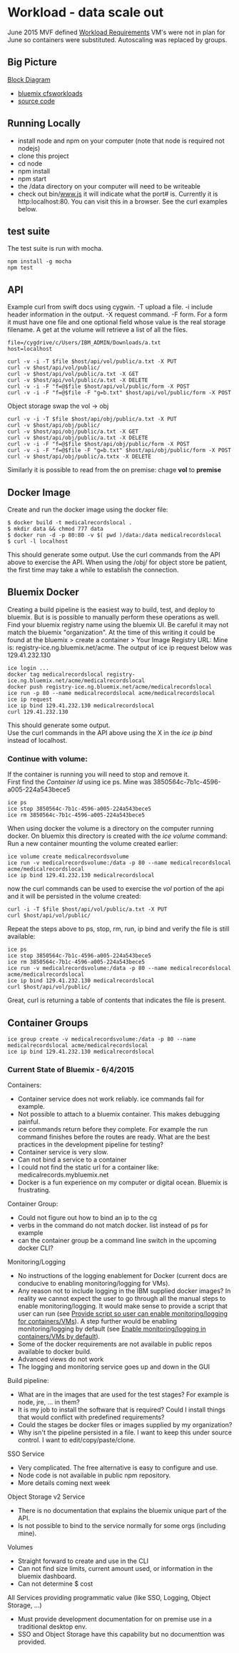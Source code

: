 # Workload - data scale out

June 2015 MVF defined [Workload Requirements](https://releaseblueprints.ibm.com/display/IDC/Workload+Requirements)
VM's were not in plan for June so containers were substituted.  Autoscaling was replaced by groups.

## Big Picture

[Block Diagram](diagram.png)


* [bluemix cfsworkloads](https://console.ng.bluemix.net/?direct=classic#/resources/orgGuid=b163c0f6-6d12-419b-b3d3-0c105e2294c7&spaceGuid=e2e09bbf-ff0e-488e-b19a-200565d173b6)
* [source code](https://hub.jazz.net/project/referenceapps/workloads)


## Running Locally

* install node and npm on your computer (note that node is required not nodejs)
* clone this project
* cd node
* npm install
* npm start
* the /data directory on your computer will need to be writeable 
* check out bin/www.js it will indicate what the port# is.  Currently it is http:localhost:80.  You can visit this in a browser.  See the curl examples below.

## test suite

The test suite is run with mocha.

    npm install -g mocha
    npm test

## API
Example curl from swift docs using cygwin.  -T upload a file.  -i include header information in the output. -X request command. -F form.  For a form it must have one file and one optional field whose value is the real storage filename.  A get at the volume will retrieve a list of all the files.

    file=/cygdrive/c/Users/IBM_ADMIN/Downloads/a.txt
    host=localhost

    curl -v -i -T $file $host/api/vol/public/a.txt -X PUT
    curl -v $host/api/vol/public/
    curl -v $host/api/vol/public/a.txt -X GET
    curl -v $host/api/vol/public/a.txt -X DELETE
    curl -v -i -F "f=@$file $host/api/vol/public/form -X POST
    curl -v -i -F "f=@$file -F "g=b.txt" $host/api/vol/public/form -X POST

Object storage swap the vol -> obj

    curl -v -i -T $file $host/api/obj/public/a.txt -X PUT
    curl -v $host/api/obj/public/
    curl -v $host/api/obj/public/a.txt -X GET
    curl -v $host/api/obj/public/a.txt -X DELETE
    curl -v -i -F "f=@$file $host/api/obj/public/form -X POST
    curl -v -i -F "f=@$file -F "g=b.txt" $host/api/obj/public/form -X POST
    curl -v $host/api/obj/public/a.txtx -X DELETE

Similarly it is possible to read from the on premise: chage **vol** to **premise**

## Docker Image
Create and run the docker image using the docker file:

    $ docker build -t medicalrecordslocal .
    $ mkdir data && chmod 777 data
    $ docker run -d -p 80:80 -v $( pwd )/data:/data medicalrecordslocal
    $ curl -l localhost

This should generate some output.  Use the curl commands from the API above to exercise the API.
When using the /obj/ for object store be patient, the first time may take a while to establish the connection.

## Bluemix Docker 
Creating a build pipeline is the easiest way to build, test, and deploy to bluemix.
But is is possible to manually perform these operations as well.
Find your bluemix registry name using the bluemix UI.  Be careful it may not match the bluemix "organization".
At the time of this writing it could be found at the bluemix > create a container > Your Image Registry URL:
Mine is: registry-ice.ng.bluemix.net/acme.
The output of ice ip request below was 129.41.232.130

    ice login ...
    docker tag medicalrecordslocal registry-ice.ng.bluemix.net/acme/medicalrecordslocal
    docker push registry-ice.ng.bluemix.net/acme/medicalrecordslocal
    ice run -p 80 --name medicalrecordslocal acme/medicalrecordslocal
    ice ip request
    ice ip bind 129.41.232.130 medicalrecordslocal
    curl 129.41.232.130

This should generate some output.  
Use the curl commands in the API above using the X in the *ice ip bind* instead of localhost.


### Continue with volume:

If the container is running you will need to stop and remove it.  
First find the *Container Id* using ice ps.  Mine was 3850564c-7b1c-4596-a005-224a543bece5

    ice ps
    ice stop 3850564c-7b1c-4596-a005-224a543bece5
    ice rm 3850564c-7b1c-4596-a005-224a543bece5

When using docker the volume is a directory on the computer running docker.
On bluemix this directory is created with the *ice volume* command:
Run a new container mounting the volume created earlier:

    ice volume create medicalrecordsvolume
    ice run -v medicalrecordsvolume:/data -p 80 --name medicalrecordslocal acme/medicalrecordslocal
    ice ip bind 129.41.232.130 medicalrecordslocal

now the curl commands can be used to exercise the *vol* portion of the api and it will be persisted in the volume created:


    curl -i -T $file $host/api/vol/public/a.txt -X PUT
    curl $host/api/vol/public/

Repeat the steps above to ps, stop, rm, run, ip bind and verify the file is still available:


    ice ps
    ice stop 3850564c-7b1c-4596-a005-224a543bece5
    ice rm 3850564c-7b1c-4596-a005-224a543bece5
    ice run -v medicalrecordsvolume:/data -p 80 --name medicalrecordslocal acme/medicalrecordslocal
    ice ip bind 129.41.232.130 medicalrecordslocal
    curl $host/api/vol/public/

Great, curl is returning a table of contents that indicates the file is present.

## Container Groups

    ice group create -v medicalrecordsvolume:/data -p 80 --name medicalrecordslocal acme/medicalrecordslocal
    ice ip bind 129.41.232.130 medicalrecordslocal

### Current State of Bluemix - 6/4/2015

Containers:

* Container service does not work reliably.  ice commands fail for example.
* Not possible to attach to a bluemix container.  This makes debugging painful.
* ice commands return before they complete.  For example the run command finishes before the routes are ready.  What are the best practices in the development pipeline for testing?
* Container service is very slow.
* Can not bind a service to a container
* I could not find the static url for a container like: medicalrecords.mybluemix.net
* Docker is a fun experience on my computer or digital ocean.  Bluemix is frustrating.

Container Group:

* Could not figure out how to bind an ip to the cg
* verbs in the command do not match docker.  list instead of ps for example
* can the container group be a command line switch in the upcoming docker CLI?

Monitoring/Logging

* No instructions of the logging enablement for Docker (current docs are conducive to enabling monitoring/logging for VMs).
* Any reason not to include logging in the IBM supplied docker images? In reality we cannot expect the user to go through all the manual steps to enable monitoring/logging. It would make sense to provide a script that user can run (see [Provide script so user can enable monitoring/logging for containers/VMs](https://hub.jazz.net/ccm08/resource/itemName/com.ibm.team.workitem.WorkItem/91253)). A step further would be enabling monitoring/logging by default (see [Enable monitoring/logging in containers/VMs by default](https://hub.jazz.net/ccm08/resource/itemName/com.ibm.team.workitem.WorkItem/91254)).
* Some of the docker requirements are not available in public repos available to docker build.
* Advanced views do not work
* The logging and monitoring service goes up and down in the GUI

Build pipeline:

* What are in the images that are used for the test stages?  For example is node, jre, ... in them?
* It is my job to install the software that is required?  Could I install things that would conflict with predefined requirements?
* Could the stages be docker files or images supplied by my organization?
* Why isn't the pipeline persisted in a file.  I want to keep this under source control.  I want to edit/copy/paste/clone.

SSO Service

* Very complicated. The free alternative is easy to configure and use.
* Node code is not available in public npm repository.
* More details coming next week

Object Storage v2 Service

* There is no documentation that explains the bluemix unique part of the API.
* Is not possible to bind to the service normally for some orgs (including mine).

Volumes

* Straight forward to create and use in the CLI
* Can not find size limits, current amount used, or information in the bluemix dashboard.
* Can not determine $ cost

All Services providing programmatic value (like SSO, Logging, Object Storage, ...)

* Must provide development documentation for on premise use in a traditional desktop env.
* SSO and Object Storage have this capability but no documenttion was provided.
